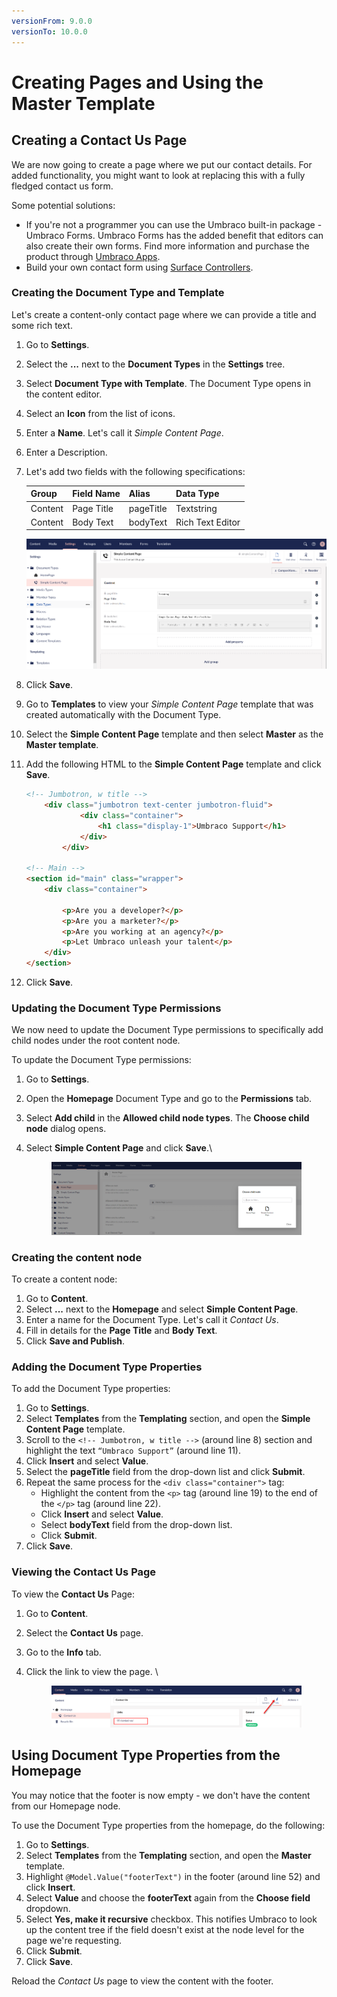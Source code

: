 ```yaml
---
versionFrom: 9.0.0
versionTo: 10.0.0
---
```


# Creating Pages and Using the Master Template

## Creating a Contact Us Page

We are now going to create a page where we put our contact details. For added functionality, you might want to look at replacing this with a fully fledged contact us form.

Some potential solutions:

* If you're not a programmer you can use the Umbraco built-in package - Umbraco Forms. Umbraco Forms has the added benefit that editors can also create their own forms. Find more information and purchase the product through [Umbraco Apps](https://umbraco.com/apps/umbraco-forms/).
* Build your own contact form using [Surface Controllers](../../fundamentals/code/creating-forms.md).

### Creating the Document Type and Template

Let's create a content-only contact page where we can provide a title and some rich text.

1. Go to **Settings**.
2. Select the **...** next to the **Document Types** in the **Settings** tree.
3. Select **Document Type with Template**. The Document Type opens in the content editor.
4. Select an **Icon** from the list of icons.
5. Enter a **Name**. Let's call it _Simple Content Page_.
6. Enter a Description.
7.  Let's add two fields with the following specifications:

    | Group   | Field Name | Alias     | Data Type        |
    | ------- | ---------- | --------- | ---------------- |
    | Content | Page Title | pageTitle | Textstring       |
    | Content | Body Text  | bodyText  | Rich Text Editor |

    ![Simple Content Page Template with Data Fields](../../../../11/umbraco-cms/tutorials/creating-a-basic-website/images/figure-35-contact-us-template-with-data-fields-v8.png)
8. Click **Save**.
9. Go to **Templates** to view your _Simple Content Page_ template that was created automatically with the Document Type.
10. Select the **Simple Content Page** template and then select **Master** as the **Master template**.
11. Add the following HTML to the **Simple Content Page** template and click **Save**.

    ```html
    <!-- Jumbotron, w title -->
        <div class="jumbotron text-center jumbotron-fluid">
                <div class="container">
                    <h1 class="display-1">Umbraco Support</h1>
                </div>
            </div>

    <!-- Main -->
    <section id="main" class="wrapper">
        <div class="container">

            <p>Are you a developer?</p>
            <p>Are you a marketer?</p>
            <p>Are you working at an agency?</p>
            <p>Let Umbraco unleash your talent</p>
        </div>
    </section>        
    ```
12. Click **Save**.

### Updating the Document Type Permissions

We now need to update the Document Type permissions to specifically add child nodes under the root content node.

To update the Document Type permissions:

1. Go to **Settings**.
2. Open the **Homepage** Document Type and go to the **Permissions** tab.
3. Select **Add child** in the **Allowed child node types**. The **Choose child node** dialog opens.
4.  Select **Simple Content Page** and click **Save**.\


    <figure><img src="../../../../11/umbraco-cms/tutorials/creating-a-basic-website/images/figure-32-homepage-allowed-child-v8.png" alt=""><figcaption></figcaption></figure>

### Creating the content node

To create a content node:

1. Go to **Content**.
2. Select **...** next to the **Homepage** and select **Simple Content Page**.
3. Enter a name for the Document Type. Let's call it _Contact Us_.
4. Fill in details for the **Page Title** and **Body Text**.
5. Click **Save and Publish**.

### Adding the Document Type Properties

To add the Document Type properties:

1. Go to **Settings**.
2. Select **Templates** from the **Templating** section, and open the **Simple Content Page** template.
3. Scroll to the `<!-- Jumbotron, w title -->` (around line 8) section and highlight the text `“Umbraco Support”` (around line 11).
4. Click **Insert** and select **Value**.
5. Select the **pageTitle** field from the drop-down list and click **Submit**.
6. Repeat the same process for the `<div class="container">` tag:
   * Highlight the content from the `<p>` tag (around line 19) to the end of the `</p>` tag (around line 22).
   * Click **Insert** and select **Value**.
   * Select **bodyText** field from the drop-down list.
   * Click **Submit**.
7. Click **Save**.

### Viewing the Contact Us Page

To view the **Contact Us** Page:

1. Go to **Content**.
2. Select the **Contact Us** page.
3. Go to the **Info** tab.
4.  Click the link to view the page. \\

    <figure><img src="../../../../11/umbraco-cms/tutorials/creating-a-basic-website/images/figure-37-viewing-contact-us.png" alt=""><figcaption></figcaption></figure>

## Using Document Type Properties from the Homepage

You may notice that the footer is now empty - we don't have the content from our Homepage node.

To use the Document Type properties from the homepage, do the following:

1. Go to **Settings**.
2. Select **Templates** from the **Templating** section, and open the **Master** template.
3. Highlight `@Model.Value("footerText")` in the footer (around line 52) and click **Insert**.
4. Select **Value** and choose the **footerText** again from the **Choose field** dropdown.
5. Select **Yes, make it recursive** checkbox. This notifies Umbraco to look up the content tree if the field doesn't exist at the node level for the page we're requesting.
6. Click **Submit**.
7. Click **Save**.

Reload the _Contact Us_ page to view the content with the footer.
